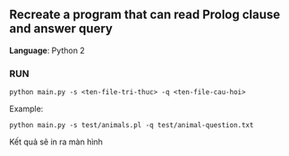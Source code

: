 ## Recreate a program that can read Prolog clause and answer query

**Language**: Python 2

### RUN

`python main.py -s <ten-file-tri-thuc> -q <ten-file-cau-hoi>`

Example:

`python main.py -s test/animals.pl -q test/animal-question.txt`

Kết quả sẽ in ra màn hình
